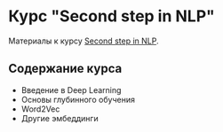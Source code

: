 # Курс "Second step in NLP"

Материалы к курсу [Second step in NLP](https://stepik.org/course/133963/).

## Содержание курса
- Введение в Deep Learning
- Основы глубинного обучения
- Word2Vec
- Другие эмбеддинги

